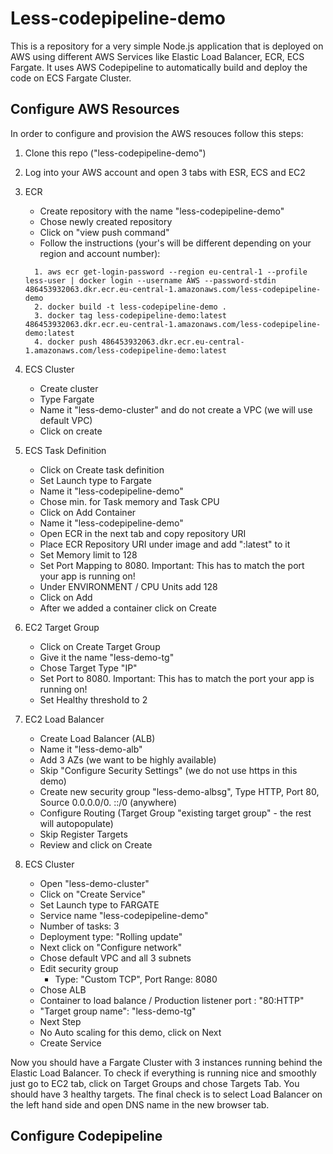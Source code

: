 # Less-codepipeline-demo

This is a repository for a very simple Node.js application that is deployed on AWS using different AWS Services like Elastic Load Balancer, ECR, ECS Fargate. It uses AWS Codepipeline to automatically build and deploy the code on ECS Fargate Cluster.

## Configure AWS Resources

In order to configure and provision the AWS resouces follow this steps:

1. Clone this repo ("less-codepipeline-demo")

2. Log into your AWS account and open 3 tabs with ESR, ECS and EC2

3. ECR

   - Create repository with the name "less-codepipeline-demo"
   - Chose newly created repository
   - Click on "view push command"
   - Follow the instructions (your's will be different depending on your region and account number):

   ```
     1. aws ecr get-login-password --region eu-central-1 --profile less-user | docker login --username AWS --password-stdin 486453932063.dkr.ecr.eu-central-1.amazonaws.com/less-codepipeline-demo
     2. docker build -t less-codepipeline-demo .
     3. docker tag less-codepipeline-demo:latest 486453932063.dkr.ecr.eu-central-1.amazonaws.com/less-codepipeline-demo:latest
     4. docker push 486453932063.dkr.ecr.eu-central-1.amazonaws.com/less-codepipeline-demo:latest
   ```

4. ECS Cluster

   - Create cluster
   - Type Fargate
   - Name it "less-demo-cluster" and do not create a VPC (we will use default VPC)
   - Click on create

5. ECS Task Definition

   - Click on Create task definition
   - Set Launch type to Fargate
   - Name it "less-codepipeline-demo"
   - Chose min. for Task memory and Task CPU
   - Click on Add Container
   - Name it "less-codepipeline-demo"
   - Open ECR in the next tab and copy repository URI
   - Place ECR Repository URI under image and add ":latest" to it
   - Set Memory limit to 128
   - Set Port Mapping to 8080. Important: This has to match the port your app is running on!
   - Under ENVIRONMENT / CPU Units add 128
   - Click on Add
   - After we added a container click on Create

6. EC2 Target Group

   - Click on Create Target Group
   - Give it the name "less-demo-tg"
   - Chose Target Type "IP"
   - Set Port to 8080. Important: This has to match the port your app is running on!
   - Set Healthy threshold to 2

7. EC2 Load Balancer

   - Create Load Balancer (ALB)
   - Name it "less-demo-alb"
   - Add 3 AZs (we want to be highly available)
   - Skip "Configure Security Settings" (we do not use https in this demo)
   - Create new security group "less-demo-albsg", Type HTTP, Port 80, Source 0.0.0.0/0. ::/0 (anywhere)
   - Configure Routing (Target Group "existing target group" - the rest will autopopulate)
   - Skip Register Targets
   - Review and click on Create

8. ECS Cluster
   - Open "less-demo-cluster"
   - Click on "Create Service"
   - Set Launch type to FARGATE
   - Service name "less-codepipeline-demo"
   - Number of tasks: 3
   - Deployment type: "Rolling update"
   - Next click on "Configure network"
   - Chose default VPC and all 3 subnets
   - Edit security group
     - Type: "Custom TCP", Port Range: 8080
   - Chose ALB
   - Container to load balance / Production listener port : "80:HTTP"
   - "Target group name": "less-demo-tg"
   - Next Step
   - No Auto scaling for this demo, click on Next
   - Create Service

Now you should have a Fargate Cluster with 3 instances running behind the Elastic Load Balancer. To check if everything is running nice and smoothly just go to EC2 tab, click on Target Groups and chose Targets Tab. You should have 3 healthy targets. The final check is to select Load Balancer on the left hand side and open DNS name in the new browser tab.

## Configure Codepipeline
